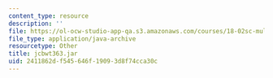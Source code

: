 ```yaml
---
content_type: resource
description: ''
file: https://ol-ocw-studio-app-qa.s3.amazonaws.com/courses/18-02sc-multivariable-calculus-fall-2010/2411862df545646f19093d8f74cca30c_jcbwt363.jar
file_type: application/java-archive
resourcetype: Other
title: jcbwt363.jar
uid: 2411862d-f545-646f-1909-3d8f74cca30c
---
```

